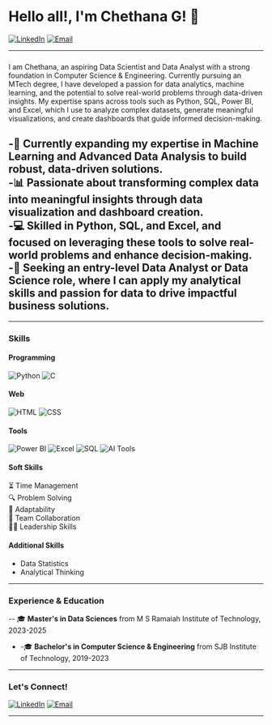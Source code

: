 # Hello all!, I'm Chethana G! 👋


[![LinkedIn](https://img.shields.io/badge/-LinkedIn-0077B5?style=flat&logo=linkedin&logoColor=white)](https://www.linkedin.com/in/chethana-g-3846b2179/) 
[![Email](https://img.shields.io/badge/-Email-D14836?style=flat&logo=gmail&logoColor=white)](mailto:gchethana2000@gmail.com)

---

### 
I am Chethana, an aspiring Data Scientist and Data Analyst with a strong foundation in Computer Science & Engineering. Currently pursuing an MTech degree, I have developed a passion for data analytics, machine learning, and the potential to solve real-world problems through data-driven insights. My expertise spans across tools such as Python, SQL, Power BI, and Excel, which I use to analyze complex datasets, generate meaningful visualizations, and create dashboards that guide informed decision-making.


-🌱 Currently expanding my expertise in Machine Learning and Advanced Data Analysis to build robust, data-driven solutions.  
-📊 Passionate about transforming complex data into meaningful insights through data visualization and dashboard creation.  
-💻 Skilled in Python, SQL, and Excel, and focused on leveraging these tools to solve real-world problems and enhance decision-making.  
-🎯 Seeking an entry-level Data Analyst or Data Science role, where I can apply my analytical skills and passion for data to drive impactful business solutions.  
---




---

### Skills

#### Programming
![Python](https://img.shields.io/badge/-Python-3776AB?style=flat&logo=python&logoColor=white) 
![C](https://img.shields.io/badge/-C-A8B9CC?style=flat&logo=c&logoColor=white)


#### Web
![HTML](https://img.shields.io/badge/-HTML-E34F26?style=flat&logo=html5&logoColor=white)
![CSS](https://img.shields.io/badge/-CSS-1572B6?style=flat&logo=css3&logoColor=white)

#### Tools
![Power BI](https://img.shields.io/badge/-Power%20BI-F2C811?style=flat&logo=powerbi&logoColor=white)
![Excel](https://img.shields.io/badge/-Excel-217346?style=flat&logo=microsoft-excel&logoColor=white)
![SQL](https://img.shields.io/badge/-SQL-4479A1?style=flat&logo=postgresql&logoColor=white)
![AI Tools](https://img.shields.io/badge/-AI%20Tools-5D3FD3?style=flat&logo=artificial-intelligence&logoColor=white)

#### Soft Skills
⏳ Time Management  
🔍 Problem Solving  
🔄 Adaptability  
🤝 Team Collaboration  
👩‍💼 Leadership Skills

#### Additional Skills
- Data Statistics
- Analytical Thinking

---
### Experience & Education
-- 🎓 **Master's in Data Sciences** from M S Ramaiah Institute of Technology, 2023-2025
- -🎓 **Bachelor's in Computer Science & Engineering** from SJB Institute of Technology, 2019-2023



---

### Let's Connect!

[![LinkedIn](https://img.shields.io/badge/-LinkedIn-0077B5?style=flat&logo=linkedin&logoColor=white)](https://www.linkedin.com/in/chethana-g-3846b2179/) 
[![Email](https://img.shields.io/badge/-Email-D14836?style=flat&logo=gmail&logoColor=white)](mailto:gchethana2000@gmail.com) 



---

